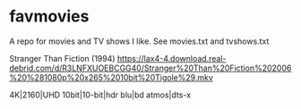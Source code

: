 # favmovies

A repo for movies and TV shows I like. See movies.txt and tvshows.txt

Stranger Than Fiction (1994)
https://lax4-4.download.real-debrid.com/d/R3LNFXUOEBCGG40/Stranger%20Than%20Fiction%202006%20%281080p%20x265%2010bit%20Tigole%29.mkv

4K|2160|UHD 10bit|10-bit|hdr blu|bd atmos|dts-x
